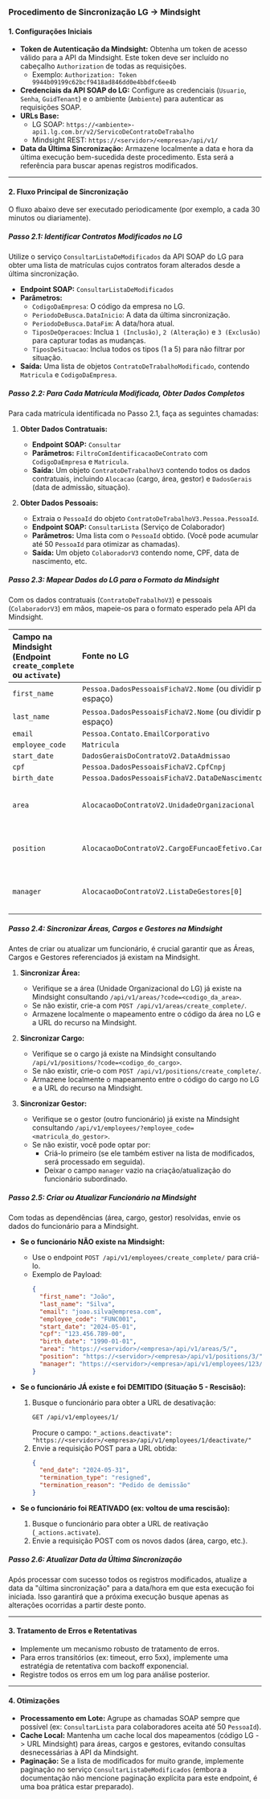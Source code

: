 ### **Procedimento de Sincronização LG -> Mindsight**

#### **1. Configurações Iniciais**

*   **Token de Autenticação da Mindsight:** Obtenha um token de acesso válido para a API da Mindsight. Este token deve ser incluído no cabeçalho `Authorization` de todas as requisições.
    *   Exemplo: `Authorization: Token 9944b09199c62bcf9418ad846dd0e4bbdfc6ee4b`
*   **Credenciais da API SOAP do LG:** Configure as credenciais (`Usuario`, `Senha`, `GuidTenant`) e o ambiente (`Ambiente`) para autenticar as requisições SOAP.
*   **URLs Base:**
    *   LG SOAP: `https://<ambiente>-api1.lg.com.br/v2/ServicoDeContratoDeTrabalho`
    *   Mindsight REST: `https://<servidor>/<empresa>/api/v1/`
*   **Data da Última Sincronização:** Armazene localmente a data e hora da última execução bem-sucedida deste procedimento. Esta será a referência para buscar apenas registros modificados.

---

#### **2. Fluxo Principal de Sincronização**

O fluxo abaixo deve ser executado periodicamente (por exemplo, a cada 30 minutos ou diariamente).

##### **Passo 2.1: Identificar Contratos Modificados no LG**

Utilize o serviço `ConsultarListaDeModificados` da API SOAP do LG para obter uma lista de matrículas cujos contratos foram alterados desde a última sincronização.

*   **Endpoint SOAP:** `ConsultarListaDeModificados`
*   **Parâmetros:**
    *   `CodigoDaEmpresa`: O código da empresa no LG.
    *   `PeriodoDeBusca.DataInicio`: A data da última sincronização.
    *   `PeriodoDeBusca.DataFim`: A data/hora atual.
    *   `TiposDeOperacoes`: Inclua `1 (Inclusão)`, `2 (Alteração)` e `3 (Exclusão)` para capturar todas as mudanças.
    *   `TiposDeSituacao`: Inclua todos os tipos (1 a 5) para não filtrar por situação.
*   **Saída:** Uma lista de objetos `ContratoDeTrabalhoModificado`, contendo `Matricula` e `CodigoDaEmpresa`.

##### **Passo 2.2: Para Cada Matrícula Modificada, Obter Dados Completos**

Para cada matrícula identificada no Passo 2.1, faça as seguintes chamadas:

1.  **Obter Dados Contratuais:**
    *   **Endpoint SOAP:** `Consultar`
    *   **Parâmetros:** `FiltroComIdentificacaoDeContrato` com `CodigoDaEmpresa` e `Matricula`.
    *   **Saída:** Um objeto `ContratoDeTrabalhoV3` contendo todos os dados contratuais, incluindo `Alocacao` (cargo, área, gestor) e `DadosGerais` (data de admissão, situação).

2.  **Obter Dados Pessoais:**
    *   Extraia o `PessoaId` do objeto `ContratoDeTrabalhoV3.Pessoa.PessoaId`.
    *   **Endpoint SOAP:** `ConsultarLista` (Serviço de Colaborador)
    *   **Parâmetros:** Uma lista com o `PessoaId` obtido. (Você pode acumular até 50 `PessoaId` para otimizar as chamadas).
    *   **Saída:** Um objeto `ColaboradorV3` contendo nome, CPF, data de nascimento, etc.

##### **Passo 2.3: Mapear Dados do LG para o Formato da Mindsight**

Com os dados contratuais (`ContratoDeTrabalhoV3`) e pessoais (`ColaboradorV3`) em mãos, mapeie-os para o formato esperado pela API da Mindsight.

| Campo na Mindsight (Endpoint `create_complete` ou `activate`) | Fonte no LG | Observações |
| :--- | :--- | :--- |
| `first_name` | `Pessoa.DadosPessoaisFichaV2.Nome` (ou dividir por espaço) | |
| `last_name` | `Pessoa.DadosPessoaisFichaV2.Nome` (ou dividir por espaço) | |
| `email` | `Pessoa.Contato.EmailCorporativo` | |
| `employee_code` | `Matricula` | |
| `start_date` | `DadosGeraisDoContratoV2.DataAdmissao` | |
| `cpf` | `Pessoa.DadosPessoaisFichaV2.CpfCnpj` | |
| `birth_date` | `Pessoa.DadosPessoaisFichaV2.DataDeNascimento` | |
| `area` | `AlocacaoDoContratoV2.UnidadeOrganizacional` | *Precisa ser a URL do recurso na Mindsight.* |
| `position` | `AlocacaoDoContratoV2.CargoEFuncaoEfetivo.Cargo` | *Precisa ser a URL do recurso na Mindsight.* |
| `manager` | `AlocacaoDoContratoV2.ListaDeGestores[0]` | *Precisa ser a URL do recurso na Mindsight.* |

##### **Passo 2.4: Sincronizar Áreas, Cargos e Gestores na Mindsight**

Antes de criar ou atualizar um funcionário, é crucial garantir que as Áreas, Cargos e Gestores referenciados já existam na Mindsight.

1.  **Sincronizar Área:**
    *   Verifique se a área (Unidade Organizacional do LG) já existe na Mindsight consultando `/api/v1/areas/?code=<codigo_da_area>`.
    *   Se não existir, crie-a com `POST /api/v1/areas/create_complete/`.
    *   Armazene localmente o mapeamento entre o código da área no LG e a URL do recurso na Mindsight.

2.  **Sincronizar Cargo:**
    *   Verifique se o cargo já existe na Mindsight consultando `/api/v1/positions/?code=<codigo_do_cargo>`.
    *   Se não existir, crie-o com `POST /api/v1/positions/create_complete/`.
    *   Armazene localmente o mapeamento entre o código do cargo no LG e a URL do recurso na Mindsight.

3.  **Sincronizar Gestor:**
    *   Verifique se o gestor (outro funcionário) já existe na Mindsight consultando `/api/v1/employees/?employee_code=<matricula_do_gestor>`.
    *   Se não existir, você pode optar por:
        *   Criá-lo primeiro (se ele também estiver na lista de modificados, será processado em seguida).
        *   Deixar o campo `manager` vazio na criação/atualização do funcionário subordinado.

##### **Passo 2.5: Criar ou Atualizar Funcionário na Mindsight**

Com todas as dependências (área, cargo, gestor) resolvidas, envie os dados do funcionário para a Mindsight.

*   **Se o funcionário NÃO existe na Mindsight:**
    *   Use o endpoint `POST /api/v1/employees/create_complete/` para criá-lo.
    *   Exemplo de Payload:
        ```json
        {
          "first_name": "João",
          "last_name": "Silva",
          "email": "joao.silva@empresa.com",
          "employee_code": "FUNC001",
          "start_date": "2024-05-01",
          "cpf": "123.456.789-00",
          "birth_date": "1990-01-01",
          "area": "https://<servidor>/<empresa>/api/v1/areas/5/",
          "position": "https://<servidor>/<empresa>/api/v1/positions/3/",
          "manager": "https://<servidor>/<empresa>/api/v1/employees/123/"
        }
        ```

*   **Se o funcionário JÁ existe e foi DEMITIDO (Situação 5 - Rescisão):**
    1.  Busque o funcionário para obter a URL de desativação:
        ```bash
        GET /api/v1/employees/1/
        ```
        Procure o campo: `"_actions.deactivate": "https://<servidor>/<empresa>/api/v1/employees/1/deactivate/"`
    2.  Envie a requisição POST para a URL obtida:
        ```json
        {
          "end_date": "2024-05-31",
          "termination_type": "resigned",
          "termination_reason": "Pedido de demissão"
        }
        ```

*   **Se o funcionário foi REATIVADO (ex: voltou de uma rescisão):**
    1.  Busque o funcionário para obter a URL de reativação (`_actions.activate`).
    2.  Envie a requisição POST com os novos dados (área, cargo, etc.).

##### **Passo 2.6: Atualizar Data da Última Sincronização**

Após processar com sucesso todos os registros modificados, atualize a data da "última sincronização" para a data/hora em que esta execução foi iniciada. Isso garantirá que a próxima execução busque apenas as alterações ocorridas a partir deste ponto.

---

#### **3. Tratamento de Erros e Retentativas**

*   Implemente um mecanismo robusto de tratamento de erros.
*   Para erros transitórios (ex: timeout, erro 5xx), implemente uma estratégia de retentativa com backoff exponencial.
*   Registre todos os erros em um log para análise posterior.

---

#### **4. Otimizações**

*   **Processamento em Lote:** Agrupe as chamadas SOAP sempre que possível (ex: `ConsultarLista` para colaboradores aceita até 50 `PessoaId`).
*   **Cache Local:** Mantenha um cache local dos mapeamentos (código LG -> URL Mindsight) para áreas, cargos e gestores, evitando consultas desnecessárias à API da Mindsight.
*   **Paginação:** Se a lista de modificados for muito grande, implemente paginação no serviço `ConsultarListaDeModificados` (embora a documentação não mencione paginação explícita para este endpoint, é uma boa prática estar preparado).

